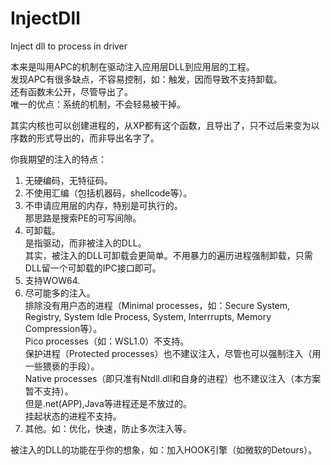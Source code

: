 # InjectDll
Inject dll to process in driver  

本来是叫用APC的机制在驱动注入应用层DLL到应用层的工程。  
发现APC有很多缺点，不容易控制，如：触发，因而导致不支持卸载。  
还有函数未公开，尽管导出了。  
唯一的优点：系统的机制，不会轻易被干掉。  

其实内核也可以创建进程的，从XP都有这个函数，且导出了，只不过后来变为以序数的形式导出的，而非导出名字了。  

你我期望的注入的特点：  
1. 无硬编码，无特征码。  
2. 不使用汇编（包括机器码，shellcode等）。  
3. 不申请应用层的内存，特别是可执行的。  
   那思路是搜索PE的可写间隙。  
4. 可卸载。  
   是指驱动，而非被注入的DLL。  
   其实，被注入的DLL可卸载会更简单。不用暴力的遍历进程强制卸载，只需DLL留一个可卸载的IPC接口即可。  
5. 支持WOW64.  
6. 尽可能多的注入。  
   排除没有用户态的进程（Minimal processes，如：Secure System, Registry, System Idle Process, System, Interrrupts, Memory Compression等）。  
   Pico processes（如：WSL1.0）不支持。  
   保护进程（Protected processes）也不建议注入，尽管也可以强制注入（用一些猥亵的手段）。  
   Native processes（即只准有Ntdll.dll和自身的进程）也不建议注入（本方案暂不支持）。  
   但是.net(APP),Java等进程还是不放过的。  
   挂起状态的进程不支持。  
7. 其他。如：优化，快速，防止多次注入等。  

被注入的DLL的功能在乎你的想象，如：加入HOOK引擎（如微软的Detours）。  
